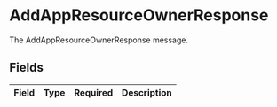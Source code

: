 # AddAppResourceOwnerResponse

The AddAppResourceOwnerResponse message.


## Fields

| Field       | Type        | Required    | Description |
| ----------- | ----------- | ----------- | ----------- |